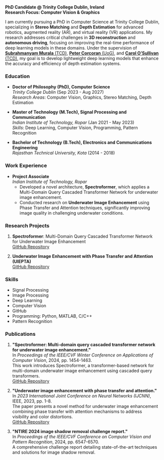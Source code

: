  
**PhD Candidate @ Trinity College Dublin, Ireland**  
**Research Focus: Computer Vision & Graphics**  

I am currently pursuing a PhD in Computer Science at Trinity College Dublin, specializing in **Stereo Matching** and **Depth Estimation** for advanced robotics, augmented reality (AR), and virtual reality (VR) applications. My research addresses critical challenges in **3D reconstruction** and **autonomous driving**, focusing on improving the real-time performance of deep learning models in these domains. Under the supervision of [**Subrahmanyam Murala** (TCD)](https://www.scss.tcd.ie/~muralas/), [**Peter Corcoran** (UoG)](https://www.universityofgalway.ie/science-engineering/staff-profiles/petercorcoran/), and [**Carol O’Sullivan** (TCD)](https://www.tcd.ie/scss/people/academic-staff/osullica/), my goal is to develop lightweight deep learning models that enhance the accuracy and efficiency of depth estimation systems.

### Education  
- **Doctor of Philosophy (PhD), Computer Science**  
  *Trinity College Dublin* (Sep 2023 - Aug 2027)  
  *Research Areas*: Computer Vision, Graphics, Stereo Matching, Depth Estimation  

- **Master of Technology (M.Tech), Signal Processing and Communication**  
  *Indian Institute of Technology, Ropar* (Jan 2021 - May 2023)  
  *Skills*: Deep Learning, Computer Vision, Programming, Pattern Recognition  

- **Bachelor of Technology (B.Tech), Electronics and Communications Engineering**  
  *Rajasthan Technical University, Kota* (2014 - 2018)  

### Work Experience  
- **Project Associate**  
  *Indian Institute of Technology, Ropar*  
  - Developed a novel architecture, **Spectroformer**, which applies a Multi-Domain Query Cascaded Transformer Network for underwater image enhancement.  
  - Conducted research on **Underwater Image Enhancement** using Phase Transfer and Attention techniques, significantly improving image quality in challenging underwater conditions.

### Research Projects  
1. **Spectroformer**: Multi-Domain Query Cascaded Transformer Network for Underwater Image Enhancement  
   [GitHub Repository](https://github.com/Mdraqibkhan/Spectroformer)

2. **Underwater Image Enhancement with Phase Transfer and Attention (UIEPTA)**  
   [GitHub Repository](https://github.com/Mdraqibkhan/UIEPTA)

### Skills  
- Signal Processing  
- Image Processing  
- Deep Learning  
- Computer Vision  
- GitHub  
- Programming: Python, MATLAB, C/C++  
- Pattern Recognition  

### Publications  

1. **"Spectroformer: Multi-domain query cascaded transformer network for underwater image enhancement."**  
   In *Proceedings of the IEEE/CVF Winter Conference on Applications of Computer Vision*, 2024, pp. 1454-1463.  
   This work introduces Spectroformer, a transformer-based network for multi-domain underwater image enhancement using cascaded query transformers.  
   [GitHub Repository](https://github.com/Mdraqibkhan/Spectroformer)

2. **"Underwater image enhancement with phase transfer and attention."**  
   In *2023 International Joint Conference on Neural Networks (IJCNN)*, IEEE, 2023, pp. 1-8.  
   The paper presents a novel method for underwater image enhancement combining phase transfer with attention mechanisms to address visibility and color distortions.  
   [GitHub Repository](https://github.com/Mdraqibkhan/UIEPTA)

3. **"NTIRE 2024 image shadow removal challenge report."**  
   In *Proceedings of the IEEE/CVF Conference on Computer Vision and Pattern Recognition*, 2024, pp. 6547-6570.  
   A comprehensive challenge report detailing state-of-the-art techniques and solutions for image shadow removal.

